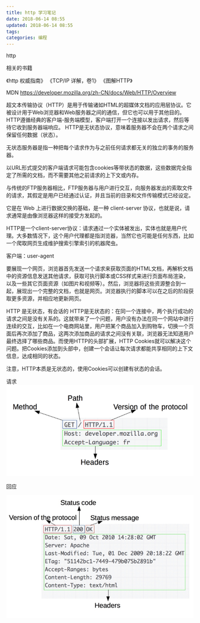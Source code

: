```yaml
---
title: http 学习笔记
date: 2018-06-14 08:55
updated: 2018-06-14 08:55
tags:
categories: 编程
---
```




http

相关的书籍

《http 权威指南》
《TCP/IP 详解，卷1》
《图解HTTP》

MDN https://developer.mozilla.org/zh-CN/docs/Web/HTTP/Overview

超文本传输​​协议（HTTP）是用于传输诸如HTML的超媒体文档的应用层协议。它被设计用于Web浏览器和Web服务器之间的通信，但它也可以用于其他目的。 HTTP遵循经典的客户端-服务端模型，客户端打开一个连接以发出请求，然后等待它收到服务器端响应。 HTTP是无状态协议，意味着服务器不会在两个请求之间保留任何数据（状态）。

无状态服务器是指一种把每个请求作为与之前任何请求都无关的独立的事务的服务器。

以URL形式提交的客户端请求可能包含cookies等带状态的数据，这些数据完全指定了所需的文档，而不需要其他之前请求的上下文或内存。

与传统的FTP服务器相比，FTP服务器与用户进行交互，向服务器发出的索取文件的请求，其假定是用户已经通过认证，并且当前的目录和文件传输模式已经设定。


它是在 Web 上进行数据交换的基础，是一种 client-server 协议，也就是说，请求通常是由像浏览器这样的接受方发起的。

HTTP是一个client-server协议：请求通过一个实体被发出，实体也就是用户代理。大多数情况下，这个用户代理都是指浏览器，当然它也可能是任何东西，比如一个爬取网页生成维护搜索引擎索引的机器爬虫。

客户端：user-agent

要展现一个网页，浏览器首先发送一个请求来获取页面的HTML文档，再解析文档中的资源信息发送其他请求，获取可执行脚本或CSS样式来进行页面布局渲染，以及一些其它页面资源（如图片和视频等）。然后，浏览器将这些资源整合到一起，展现出一个完整的文档，也就是网页。浏览器执行的脚本可以在之后的阶段获取更多资源，并相应地更新网页。

HTTP 是无状态，有会话的
HTTP是无状态的：在同一个连接中，两个执行成功的请求之间是没有关系的。这就带来了一个问题，用户没有办法在同一个网站中进行连续的交互，比如在一个电商网站里，用户把某个商品加入到购物车，切换一个页面后再次添加了商品，这两次添加商品的请求之间没有关联，浏览器无法知道用户最终选择了哪些商品。而使用HTTP的头部扩展，HTTP Cookies就可以解决这个问题。把Cookies添加到头部中，创建一个会话让每次请求都能共享相同的上下文信息，达成相同的状态。

注意，HTTP本质是无状态的，使用Cookies可以创建有状态的会话。

请求
![](/media/15289386842092.png)


回应

![](/media/15289386449426.jpg)


